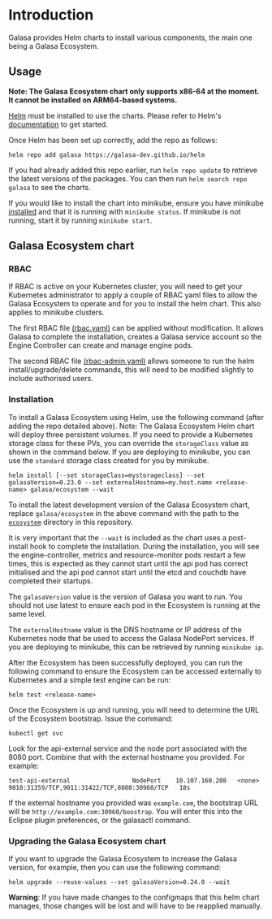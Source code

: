# Introduction

Galasa provides Helm charts to install various components, the main one being a Galasa Ecosystem.

## Usage
**Note: The Galasa Ecosystem chart only supports x86-64 at the moment. It cannot be installed on ARM64-based systems.**

[Helm](https://helm.sh) must be installed to use the charts.  Please refer to
Helm's [documentation](https://helm.sh/docs) to get started.

Once Helm has been set up correctly, add the repo as follows:

```
helm repo add galasa https://galasa-dev.github.io/helm
```

If you had already added this repo earlier, run `helm repo update` to retrieve
the latest versions of the packages. You can then run `helm search repo galasa` to see the charts.

If you would like to install the chart into minikube, ensure you have minikube [installed](https://minikube.sigs.k8s.io/docs/start/) and that it is running with `minikube status`. If minikube is not running, start it by running `minikube start`. 

## Galasa Ecosystem chart
### RBAC
If RBAC is active on your Kubernetes cluster, you will need to get your Kubernetes administrator to apply a couple of RBAC yaml files to allow the Galasa Ecosystem to operate and for you to install the helm chart. This also applies to minikube clusters.

The first RBAC file [(rbac.yaml)](https://raw.githubusercontent.com/galasa-dev/helm/release/charts/ecosystem/rbac.yaml) can be applied without modification. It allows Galasa to complete the installation, creates a Galasa service account so the Engine Controller can create and manage engine pods.

The second RBAC file [(rbac-admin.yaml)](https://raw.githubusercontent.com/galasa-dev/helm/release/charts/ecosystem/rbac-admin.yaml) allows someone to run the helm install/upgrade/delete commands, this will need to be modified slightly to include authorised users.

### Installation
To install a Galasa Ecosystem using Helm, use the following command (after adding the repo detailed above). Note: The Galasa Ecosystem Helm chart will deploy three persistent volumes. If you need to provide a Kubernetes storage class for these PVs, you can override the `storageClass` value as shown in the command below. If you are deploying to minikube, you can use the `standard` storage class created for you by minikube.

```
helm install [--set storageClass=mystorageclass] --set galasaVersion=0.23.0 --set externalHostname=my.host.name <release-name> galasa/ecosystem --wait 
``` 

To install the latest development version of the Galasa Ecosystem chart, replace `galasa/ecosystem` in the above command with the path to the [`ecosystem`](./charts/ecosystem) directory in this repository.

It is very important that the `--wait` is included as the chart uses a post-install hook to complete the installation.  During the installation, you will see the engine-controller, metrics and resource-monitor pods restart a few times, this is expected as they cannot start until the api pod has correct initialised and the api pod cannot start until the etcd and couchdb have completed their startups. 

The `galasaVersion` value is the version of Galasa you want to run. You should not use latest to ensure each pod in the Ecosystem is running at the same level.

The `externalHostname` value is the DNS hostname or IP address of the Kubernetes node that be used to access the Galasa NodePort services. If you are deploying to minikube, this can be retrieved by running `minikube ip`.

After the Ecosystem has been successfully deployed, you can run the following command to ensure the Ecosystem can be accessed externally to Kubernetes and a simple test engine can be run:

```
helm test <release-name>
```

Once the Ecosystem is up and running, you will need to determine the URL of the Ecosystem bootstrap. Issue the command:

```
kubectl get svc
```

Look for the api-external service and the node port associated with the 8080 port.   Combine that with the external hostname you provided. For example:

```
test-api-external                 NodePort    10.107.160.208   <none>        9010:31359/TCP,9011:31422/TCP,8080:30960/TCP   18s
```

If the external hostname you provided was `example.com`, the bootstrap URL will be `http://example.com:30960/boostrap`. You will enter this into the Eclipse plugin preferences, or the galasactl command.

### Upgrading the Galasa Ecosystem chart

If you want to upgrade the Galasa Ecosystem to increase the Galasa version, for example, then you can use the following command:

```
helm upgrade --reuse-values --set galasaVersion=0.24.0 --wait
```

**Warning**: If you have made changes to the configmaps that this helm chart manages, those changes will be lost and will have to be reapplied manually.
